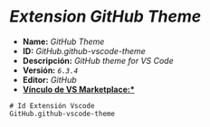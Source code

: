 <!-- Autor: Daniel Benjamin Perez Morales -->
<!-- GitHub: https://github.com/DanielBenjaminPerezMoralesDev13 -->
<!-- Gitlab: https://gitlab.com/DanielBenjaminPerezMoralesDev13 -->
<!-- Correo electrónico: danielperezdev@proton.me -->

# ***Extension GitHub Theme***

- **Name:** *GitHub Theme*
- **ID:** *GitHub.github-vscode-theme*
- **Descripción:** *GitHub theme for VS Code*
- **Versión:** *`6.3.4`*
- **Editor:** *GitHub*
- **[Vínculo de VS Marketplace:*](https://marketplace.visualstudio.com/items?itemName=GitHub.github-vscode-theme "https://marketplace.visualstudio.com/items?itemName=GitHub.github-vscode-theme")**

```plaintext
# Id Extensión Vscode
GitHub.github-vscode-theme
```
